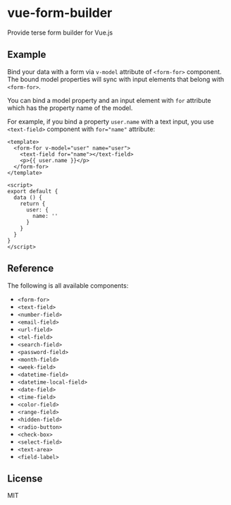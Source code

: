 # vue-form-builder

Provide terse form builder for Vue.js

## Example

Bind your data with a form via `v-model` attribute of `<form-for>` component.
The bound model properties will sync with input elements that belong with `<form-for>`.

You can bind a model property and an input element with `for` attribute which has the property name of the model.

For example, if you bind a property `user.name` with a text input, you use `<text-field>` component with `for="name"` attribute:

```vue
<template>
  <form-for v-model="user" name="user">
    <text-field for="name"></text-field>
    <p>{{ user.name }}</p>
  </form-for>
</template>

<script>
export default {
  data () {
    return {
      user: {
        name: ''
      }
    }
  }
}
</script>
```

## Reference

The following is all available components:

- `<form-for>`
- `<text-field>`
- `<number-field>`
- `<email-field>`
- `<url-field>`
- `<tel-field>`
- `<search-field>`
- `<password-field>`
- `<month-field>`
- `<week-field>`
- `<datetime-field>`
- `<datetime-local-field>`
- `<date-field>`
- `<time-field>`
- `<color-field>`
- `<range-field>`
- `<hidden-field>`
- `<radio-button>`
- `<check-box>`
- `<select-field>`
- `<text-area>`
- `<field-label>`

## License

MIT
